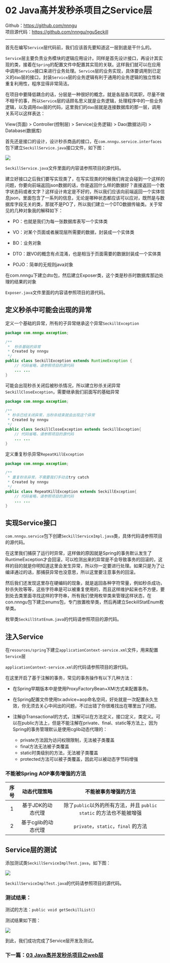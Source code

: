 # 02 Java高并发秒杀项目之Service层
Github：https://github.com/nnngu  
项目源代码：https://github.com/nnngu/nguSeckill

---

首先在编写`Service`层代码前，我们应该首先要知道这一层到底是干什么的。

`Service`层主要负责业务模块的逻辑应用设计。同样是首先设计接口，再设计其实现的类，接着在`Spring`的配置文件中配置其实现的关联。这样我们就可以在应用中调用`Service`接口来进行业务处理。`Service`层的业务实现，具体要调用到已定义的`dao`层的接口，封装`Service`层的业务逻辑有利于通用的业务逻辑的独立性和重复利用性，程序显得非常简洁。

在项目中要降低耦合的话，分层是一种很好的概念，就是各层各司其职，尽量不做不相干的事，所以`Service`层的话顾名思义就是业务逻辑，处理程序中的一些业务逻辑，以及调用`dao`层的代码，这里我们的`dao`层就是连接数据库的那一层，调用关系可以这样表达：

View(页面) > Controller(控制层) > Service(业务逻辑) > Dao(数据访问) > Database(数据库)

首先还是接口的设计，设计秒杀商品的接口，在`com.nnngu.service.interfaces`包下建立`SeckillService.java`接口文件，如下图：

![][1]

`SeckillService.java`文件里面的内容请参照项目的源代码。

建立好接口之后我们要写实现类了，在写实现类的时候我们肯定会碰到一个这样的问题，你要向前端返回json数据的话，你是返回什么样的数据好？直接返回一个数字状态码或者文字？这样设计肯定是不好的，所以我们应该向前端返回一个实体信息json，里面包含了一系列的信息，无论是哪种状态都应该可以应对，既然是与数据库字段无关的类，那就不是PO了，所以我们建立一个DTO数据传输类。关于常见的几种对象我的解释如下：

* PO：也就是我们为每一张数据库表写一个实体类

* VO：对某个页面或者展现层所需要的数据，封装成一个实体类

* BO：业务对象

* DTO：跟VO的概念有点混淆，也是相当于页面需要的数据封装成一个实体类

* POJO：简单的无规则java对象

在com.nnngu下建立dto包，然后建立Exposer类，这个类是秒杀时数据库那边处理的结果的对象

`Exposer.java`文件里面的内容请参照项目的源代码。

## 定义秒杀中可能会出现的异常

定义一个基础的异常，所有的子异常继承这个异常`SeckillException`

```java
package com.nnngu.exception;

/**
 *  秒杀基础的异常
 * Created by nnngu
 */
public class SeckillException extends RuntimeException {
    // 代码省略，请参照项目的源代码
	... ...
}

```

可能会出现秒杀关闭后被秒杀情况，所以建立秒杀关闭异常`SeckillCloseException`，需要继承我们前面写的基础异常

```java
package com.nnngu.exception;

/**
 * 秒杀已经关闭异常，当秒杀结束就会出现这个异常
 * Created by nnngu
 */
public class SeckillCloseException extends SeckillException{
    // 代码省略，请参照项目的源代码
	... ...
}

```

定义重复秒杀异常`RepeatKillException`

```java
package com.nnngu.exception;

/**
 * 重复秒杀异常，不需要我们手动去try catch
 * Created by nnngu
 */
public class RepeatKillException extends SeckillException{
    // 代码省略，请参照项目的源代码
	... ...
}

```

## 实现Service接口

`com.nnngu.service`包下创建`SeckillServiceImpl.java`类，具体代码请参照项目的源代码。

在这里我们捕获了运行时异常，这样做的原因就是Spring的事务默认发生了RuntimeException才会回滚，可以检测出来的异常是不会导致事务的回滚的，这样的目的就是你明知道这里会发生异常，所以你一定要进行处理。如果只是为了让编译通过的话，那捕获异常也没意思，所以这里要注意事务的回滚。

然后我们还发现这里存在硬编码的现象，就是返回各种字符常量，例如秒杀成功，秒杀失败等等，这些字符串是可以被重复使用的，而且这样维护起来也不方便，要到处去类里面寻找这样的字符串，所有我们使用枚举类来管理这样状态，在con.nnngu包下建立enums包，专门放置枚举类，然后再建立SeckillStatEnum枚举类。

枚举类`SeckillStatEnum.java`的代码请参照项目的源代码。

## 注入Service

在`resources/spring`下建立`applicationContext-service.xml`文件，用来配置`Service`层

`applicationContext-service.xml`的代码请参照项目的源代码。

在这里开启了基于注解的事务，常见的事务操作有以下几种方法：

* 在Spring早期版本中是使用ProxyFactoryBean+XMl方式来配置事务。

* 在Spring配置文件使用tx:advice+aop命名空间，好处就是一次配置永久生效，你无须去关心中间出的问题，不过出错了你很难找出在哪里出了问题。

* 注解@Transactional的方式，注解可以在方法定义，接口定义，类定义。可以在public方法上，但是不能注解在private、final、static等方法上，因为Spring的事务管理默认是使用cglib动态代理的：
  * private方法因为访问权限限制，无法被子类覆盖
  * final方法无法被子类覆盖
  * static时类级别的方法，无法被子类覆盖
  * protected方法可以被子类覆盖，因此可以被动态字节码增强


### 不能被Spring AOP事务增强的方法

序号 |	动态代理策略 |	不能被事务增强的方法
:-: | :-: | :-: 
1	| 基于JDK的动态代理	 | 除了`public`以外的所有方法，并且 `public static` 的方法也不能被增强
2	| 基于cglib的动态代理 |  `private`，`static`，`final` 的方法

## Service层的测试

添加测试类`SeckillServiceImplTest.java`，如下图：

![][2]

`SeckillServiceImplTest.java`的代码请参照项目的源代码。

### 测试结果：

测试的方法：`public void getSeckillList()`

测试结果如下图：

![][3]

到此，我们成功完成了Service层开发及测试。

### 下一篇：[03 Java高并发秒杀项目之web层](https://github.com/nnngu/LearningNotes/blob/master/nguSeckill/03%20Java%E9%AB%98%E5%B9%B6%E5%8F%91%E7%A7%92%E6%9D%80%E9%A1%B9%E7%9B%AE%E4%B9%8Bweb%E5%B1%82.md)


  [1]: https://www.github.com/nnngu/FigureBed/raw/master/2018/1/29/1517159588127.jpg
  [2]: https://www.github.com/nnngu/FigureBed/raw/master/2018/1/28/1517104665712.jpg
  [3]: https://www.github.com/nnngu/FigureBed/raw/master/2018/1/29/1517162538500.jpg